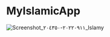 # MyIslamicApp
![Screenshot_٢٠٢٢٠٩١١-٢٠٤٣٥٠_Islamy](https://user-images.githubusercontent.com/81540580/189544110-004fc78b-245d-4a75-b51e-72153a3123be.jpg)
